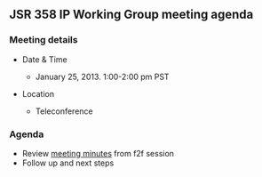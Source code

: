## JSR 358 IP Working Group meeting agenda

### Meeting details

*   Date & Time
    *   January 25, 2013\. 1:00-2:00 pm PST

*   Location
    *   Teleconference

### Agenda

*   Review [meeting minutes](/files/Meeting%20Materials/JSR-358-EG-Minutes-Jan-16-2013.md) from f2f session
*   Follow up and next steps